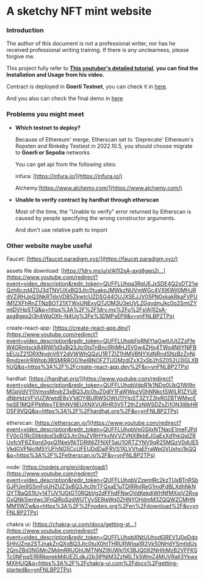 # A sketchy NFT mint website

### Introduction	

The author of this document is not a professional writer, nor has he received professional writing training. If there is any unclearness, please forgive me.

This project fully refer to [**This youtuber's detailed tutorial**](https://www.youtube.com/watch?v=ynFNLBP2TPs), **you can find the Installation and Usage from his video.**

Contract is deployed in **Goerli Testnet**, you can check it in [here](https://goerli.etherscan.io/address/0xf86fc0ee33b567ee863441e3531dd6d5bfb7fb11).

And you also can check the final demo in [here](http://45.32.250.214:3000/)

### Problems you might meet

+ **Which testnet to deploy?**

  Because of Ethereum' merge, Etherscan set to 'Deprecate' Ethereum's Ropsten and Rinkeby Testiest in 2022.10.5, you should choose migrate to **Goerli or Sepolia** networks

  You can get api from the following sites:

  infura: [https://infura.io/](https://infura.io/) 

  Alchemy:[https://www.alchemy.com/](https://www.alchemy.com/)

+ **Unable to verify contract by hardhat through etherscan**

  Most of the time, the "Unable to verify" error returned by Etherscan is caused by people specifying the wrong constructor arguments.

  And don't use relative path to import

### Other website maybe useful

Faucet: [https://faucet.paradigm.xyz/](https://faucet.paradigm.xyz/)

assets file download: [https://1drv.ms/u/s!Al1l2sA-axg8gep2j...](https://www.youtube.com/redirect?event=video_description&redir_token=QUFFLUhqa3RqUEJxSDE4Q2xDT21wQzh6czd4Z0J3dTNVUXxBQ3Jtc0tuakpJMWkzNUVmWGc4VXlKWjl0MHJRdVZiRHJpQ3NkRTdxVDB5ZkwtcUZDSG44OUJXSEJJV05PN0xkakRkaFVPUjM1ZXFhRnZTNzBOT21XTWxUNExvQTJOM3U3eUVLZGgydmJkc0o2SmtZYmtDVHpSTQ&q=https%3A%2F%2F1drv.ms%2Fu%2Fs!Al1l2sA-axg8gep2j3h4WqOXh-N4Ug%3Fe%3DMPsEP9&v=ynFNLBP2TPs)

create-react-app: [https://create-react-app.dev/](https://www.youtube.com/redirect?event=video_description&redir_token=QUFFLUhqbFpRNlYtaGwtUUtZZzFfeW40Rmtxck84RWl1d3xBQ3Jtc0tsTnBnclRhMHJ5V0w4ZHo4TWo4NllYNlFBbEUzZ21DRXNydnV6Y2dVWWhQQzU1RTZIZ1hIMVBNYXdNRndSNzBzZnNjRmdzenlrRWtob3BSMlRROG1helBNOFZTUGMzdlZxX2xSb2hSZ052U3lGLXBhUQ&q=https%3A%2F%2Fcreate-react-app.dev%2F&v=ynFNLBP2TPs) 

hardhat: [https://hardhat.org/](https://www.youtube.com/redirect?event=video_description&redir_token=QUFFLUhqbVdpR1k1NDg0UkQ1Wl9nMGpVdVY0VmxsMndrZ3xBQ3Jtc0tuZ0dlY1FaWWpzV0hNNkctSWlLR1ZYUEdNbHdzVFVUZWwtdE8xV1dOYlBURW5OWU11YlpST3ZYZ3IxR0ZBTWMxcEhpSE1MQlFPbWpvTE9hNV9EUXNXVURHR3V5T2thZzNWSDZsZi1ON3l6bHRDSF9VQQ&q=https%3A%2F%2Fhardhat.org%2F&v=ynFNLBP2TPs) 

etherscan: [https://etherscan.io/](https://www.youtube.com/redirect?event=video_description&redir_token=QUFFLUhqbVpGSjlxNTNacE1meFJPdFV0cG1RcDlibldod3xBQ3Jtc0tuZVRHYkxNVVZVNXBkbEJGaExXd1hkQjdZRUxfcVF6ZXprd3gxQ1NjeVNjTDRtNlZFNXF5aU1ORTZYNV9qR25MQzV0dUE5VkdGVFNiclM5YUFhNG5CcUFEUDdDalFRVS1XLVVhaEFraWpGVUxhci1kQQ&q=https%3A%2F%2Fetherscan.io%2F&v=ynFNLBP2TPs) 

node: [https://nodejs.org/en/download/](https://www.youtube.com/redirect?event=video_description&redir_token=QUFFLUhqbVZzemlRc2kzTUxBTnRSbGJPUm9SSmFoUHZUZ3xBQ3Jtc0trTFQxaE1uTDlRRnlReG1mdFdBLXdhNkNQYTBaQS1lUy14TUV1UGtGT0RQbVg2dFFhdFNwOVdKekdiWHNfMXpjV2RvaGxQNk5ienlwc3FnQlRoSzdWUTVvSE9IeWg0ZHNYOHdmM3ZQQWZCMHNMM1lWZw&q=https%3A%2F%2Fnodejs.org%2Fen%2Fdownload%2F&v=ynFNLBP2TPs)

chakra ui: [https://chakra-ui.com/docs/getting-st...](https://www.youtube.com/redirect?event=video_description&redir_token=QUFFLUhqbXNtUUhodGREV1J0eDdqSHhUZnp2STJnakZnQXxBQ3Jtc0tuX0htTHRURWlqa1R2Vk50NHdYSmtldUs2QmZBd3NGMnZMdmRRUGhUMTNNZl9UWkI1X3BJQ092NHlhMzB2VFFKSTc0NFpqS1RIRkprekM4UEZLdkJ2b3lPNlM3ZzN6LTk5WmZ4MUVRalI3YkwxMXlHUQ&q=https%3A%2F%2Fchakra-ui.com%2Fdocs%2Fgetting-started&v=ynFNLBP2TPs)

